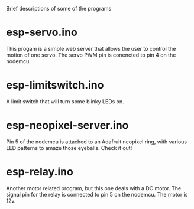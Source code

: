 Brief descriptions of some of the programs


# esp-servo.ino
This progam is a simple web server that allows the user to control the motion of one servo.
The servo PWM pin is conencted to pin 4 on the nodemcu.


# esp-limitswitch.ino
A limit switch that will turn some blinky LEDs on.

# esp-neopixel-server.ino
Pin 5 of the nodemcu is attached to an Adafruit neopixel ring, with various LED patterns to amaze those eyeballs. Check it out!

# esp-relay.ino
Another motor related program, but this one deals with a DC motor. The signal pin for the relay is connected to pin 5 on the nodemcu. The motor is 12v. 



